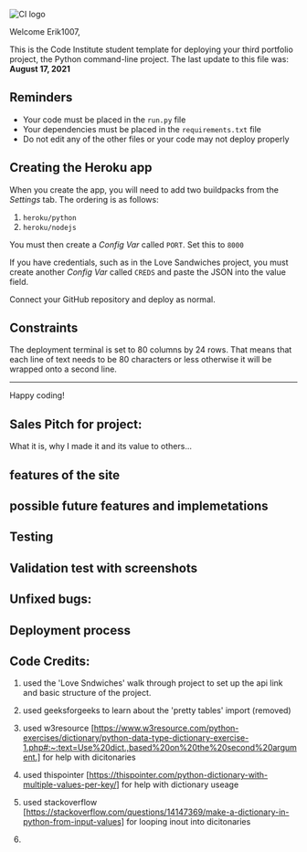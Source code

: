 ![CI logo](https://codeinstitute.s3.amazonaws.com/fullstack/ci_logo_small.png)

Welcome Erik1007,

This is the Code Institute student template for deploying your third portfolio project, the Python command-line project. The last update to this file was: **August 17, 2021**

## Reminders

* Your code must be placed in the `run.py` file
* Your dependencies must be placed in the `requirements.txt` file
* Do not edit any of the other files or your code may not deploy properly

## Creating the Heroku app

When you create the app, you will need to add two buildpacks from the _Settings_ tab. The ordering is as follows:

1. `heroku/python`
2. `heroku/nodejs`

You must then create a _Config Var_ called `PORT`. Set this to `8000`

If you have credentials, such as in the Love Sandwiches project, you must create another _Config Var_ called `CREDS` and paste the JSON into the value field.

Connect your GitHub repository and deploy as normal.

## Constraints

The deployment terminal is set to 80 columns by 24 rows. That means that each line of text needs to be 80 characters or less otherwise it will be wrapped onto a second line.

-----
Happy coding!

## Sales Pitch for project:
What it is, why I made it and its value to others...

## features of the site

## possible future features and implemetations

## Testing 

## Validation test with screenshots

## Unfixed bugs:

## Deployment process


##  Code Credits:

1. used the 'Love Sndwiches' walk through project to set up the api link and basic structure of the project. 

2. used geeksforgeeks to learn about the 'pretty tables' import (removed)

3. used w3resource [https://www.w3resource.com/python-exercises/dictionary/python-data-type-dictionary-exercise-1.php#:~:text=Use%20dict.,based%20on%20the%20second%20argument.] for help with dicitonaries

4. used thispointer [https://thispointer.com/python-dictionary-with-multiple-values-per-key/] for help with dictionary useage

5. used stackoverflow [https://stackoverflow.com/questions/14147369/make-a-dictionary-in-python-from-input-values] for looping inout into dicitonaries

6. 